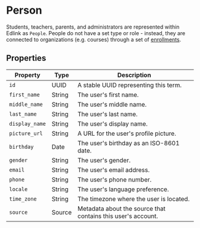 # Person

Students, teachers, parents, and administrators are represented within Edlink as `People`. People do not have a set type or role - instead, they are connected to organizations (e.g. courses) through a set of [enrollments](/api/v1.0/graph/models/external/enrollments).

## Properties

| Property | Type | Description |
|---|---|---|
| `id` | UUID | A stable UUID representing this term. |
| `first_name` | String | The user's first name. |
| `middle_name` | String | The user's middle name. |
| `last_name` | String | The user's last name. |
| `display_name` | String | The user's display name. |
| `picture_url` | String | A URL for the user's profile picture. |
| `birthday` | Date | The user's birthday as an ISO-8601 date. |
| `gender` | String | The user's gender. |
| `email` | String | The user's email address. |
| `phone` | String | The user's phone number. |
| `locale` | String | The user's language preference. |
| `time_zone` | String | The timezone where the user is located. |
| `source` | Source | Metadata about the source that contains this user's account. |
